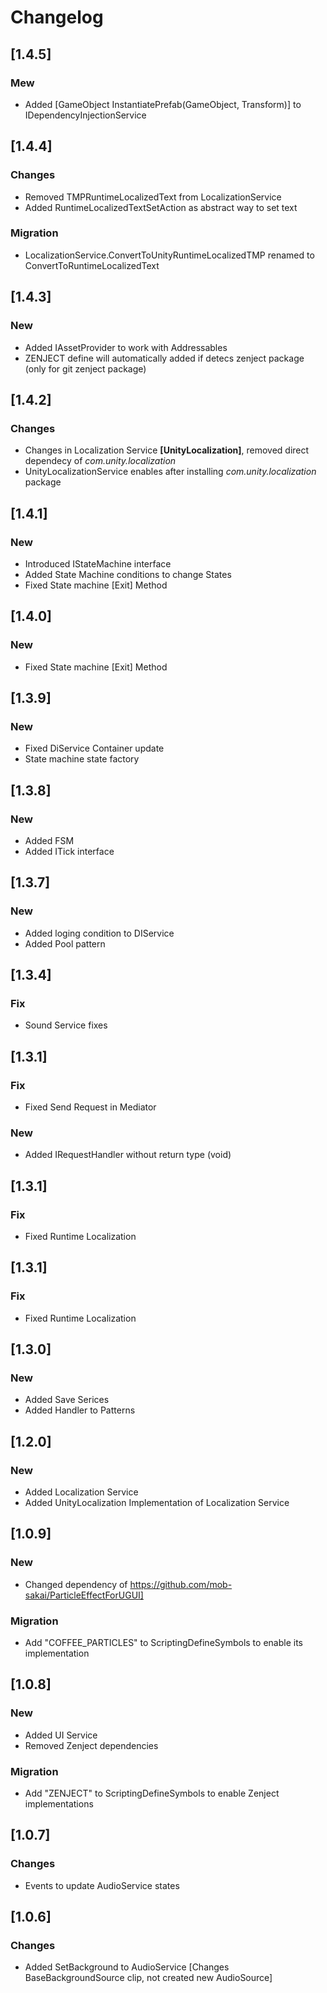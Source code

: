 # Changelog

## [1.4.5]
### Mew
- Added [GameObject InstantiatePrefab(GameObject, Transform)] to IDependencyInjectionService

## [1.4.4]
### Changes
- Removed TMPRuntimeLocalizedText from LocalizationService
- Added RuntimeLocalizedTextSetAction as abstract way to set text
### Migration
- LocalizationService.ConvertToUnityRuntimeLocalizedTMP renamed to ConvertToRuntimeLocalizedText

## [1.4.3]
### New
- Added IAssetProvider to work with Addressables
- ZENJECT define will automatically added if detecs zenject package (only for git zenject package)

## [1.4.2]
### Changes
- Changes in Localization Service **[UnityLocalization]**, removed direct dependecy of _com.unity.localization_
- UnityLocalizationService enables after installing _com.unity.localization_ package 

## [1.4.1]
### New
- Introduced IStateMachine interface
- Added State Machine conditions to change States
- Fixed State machine [Exit] Method

## [1.4.0]
### New
- Fixed State machine [Exit] Method

## [1.3.9]
### New
- Fixed DiService Container update
- State machine state factory

## [1.3.8]
### New
- Added FSM
- Added ITick interface

## [1.3.7]
### New
- Added loging condition to DIService
- Added Pool pattern

## [1.3.4]
### Fix
- Sound Service fixes

## [1.3.1]
### Fix
- Fixed Send Request in Mediator
### New
- Added IRequestHandler without return type (void)

## [1.3.1]
### Fix
- Fixed Runtime Localization

## [1.3.1]
### Fix
- Fixed Runtime Localization

## [1.3.0]
### New
- Added Save Serices
- Added Handler to Patterns

## [1.2.0]
### New
- Added Localization Service
- Added UnityLocalization Implementation of Localization Service

## [1.0.9]
### New
- Changed dependency of https://github.com/mob-sakai/ParticleEffectForUGUI]
### Migration
- Add "COFFEE_PARTICLES" to ScriptingDefineSymbols to enable its implementation

## [1.0.8]
### New
- Added UI Service
- Removed Zenject dependencies
### Migration
- Add "ZENJECT" to ScriptingDefineSymbols to enable Zenject implementations

## [1.0.7]
### Changes
- Events to update AudioService states

## [1.0.6]
### Changes
- Added SetBackground to AudioService [Changes BaseBackgroundSource clip, not created new AudioSource]
